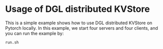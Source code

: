 # Usage of DGL distributed KVStore

This is a simple example shows how to use DGL distributed KVStore on Pytorch locally. 
In this example, we start four servers and four clients, and you can run the example by:

```
run.sh
```
